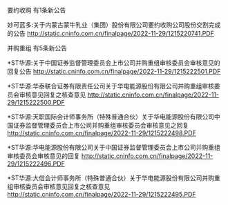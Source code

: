 要约收购 有1条新公告 

妙可蓝多:关于内蒙古蒙牛乳业（集团）股份有限公司要约收购公司股份交割完成的公告 http://static.cninfo.com.cn/finalpage/2022-11-29/1215220741.PDF 

并购重组 有5条新公告 

*ST华源:关于中国证券监督管理委员会上市公司并购重组审核委员会审核意见的回复公告 http://static.cninfo.com.cn/finalpage/2022-11-29/1215222501.PDF 

*ST华源:华泰联合证券有限责任公司关于华电能源股份有限公司并购重组审核委员会审核意见回复之核查意见 http://static.cninfo.com.cn/finalpage/2022-11-29/1215222500.PDF 

*ST华源:天职国际会计师事务所（特殊普通合伙）关于华电能源股份有限公司中国证券监督管理委员会上市公司并购重组审核委员会审核意见之回复 http://static.cninfo.com.cn/finalpage/2022-11-29/1215222498.PDF 

*ST华源:华电能源股份有限公司关于中国证券监督管理委员会上市公司并购重组审核委员会审核意见的回复 http://static.cninfo.com.cn/finalpage/2022-11-29/1215222496.PDF 

*ST华源:大信会计师事务所（特殊普通合伙）关于华电能源股份有限公司并购重组审核委员会审核意见回复之核查意见 http://static.cninfo.com.cn/finalpage/2022-11-29/1215222495.PDF 

